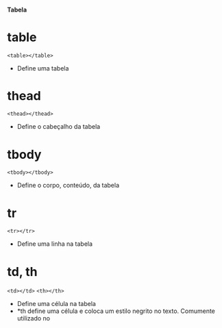 #### Tabela
# table
`<table></table>`
- Define uma tabela

# thead
`<thead></thead>`
- Define o cabeçalho da tabela

# tbody
`<tbody></tbody>`
- Define o corpo, conteúdo, da tabela

# tr
`<tr></tr>`
- Define uma linha na tabela

# td, th
`<td></td>`
`<th></th>`
- Define uma célula na tabela
- *th define uma célula e coloca um estilo negrito no texto. Comumente utilizado no <thead>